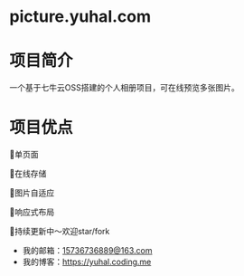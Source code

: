 # picture.yuhal.com
# 项目简介
一个基于七牛云OSS搭建的个人相册项目，可在线预览多张图片。
# 项目优点
🚀单页面

🚀在线存储

🚀图片自适应

🚀响应式布局

🐶持续更新中～欢迎star/fork

- 我的邮箱：15736736889@163.com
- 我的博客：https://yuhal.coding.me

